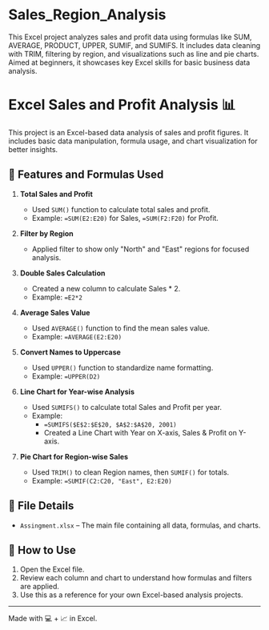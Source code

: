 # Sales_Region_Analysis
This Excel project analyzes sales and profit data using formulas like SUM, AVERAGE, PRODUCT, UPPER, SUMIF, and SUMIFS. It includes data cleaning with TRIM, filtering by region, and visualizations such as line and pie charts. Aimed at beginners, it showcases key Excel skills for basic business data analysis.
# Excel Sales and Profit Analysis 📊

This project is an Excel-based data analysis of sales and profit figures. It includes basic data manipulation, formula usage, and chart visualization for better insights.

## 🔧 Features and Formulas Used

1. **Total Sales and Profit**
   - Used `SUM()` function to calculate total sales and profit.
   - Example: `=SUM(E2:E20)` for Sales, `=SUM(F2:F20)` for Profit.

2. **Filter by Region**
   - Applied filter to show only "North" and "East" regions for focused analysis.

3. **Double Sales Calculation**
   - Created a new column to calculate Sales * 2.
   - Example: `=E2*2`

4. **Average Sales Value**
   - Used `AVERAGE()` function to find the mean sales value.
   - Example: `=AVERAGE(E2:E20)`

5. **Convert Names to Uppercase**
   - Used `UPPER()` function to standardize name formatting.
   - Example: `=UPPER(D2)`

6. **Line Chart for Year-wise Analysis**
   - Used `SUMIFS()` to calculate total Sales and Profit per year.
   - Example: 
     - `=SUMIFS($E$2:$E$20, $A$2:$A$20, 2001)`
     - Created a Line Chart with Year on X-axis, Sales & Profit on Y-axis.

7. **Pie Chart for Region-wise Sales**
   - Used `TRIM()` to clean Region names, then `SUMIF()` for totals.
   - Example: `=SUMIF(C2:C20, "East", E2:E20)`

## 📁 File Details

- `Assingment.xlsx` – The main file containing all data, formulas, and charts.

## 📌 How to Use

1. Open the Excel file.
2. Review each column and chart to understand how formulas and filters are applied.
3. Use this as a reference for your own Excel-based analysis projects.

---

Made with 💻 + 📈 in Excel.
